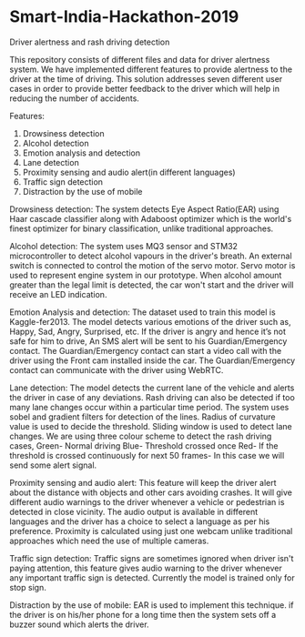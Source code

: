 # Smart-India-Hackathon-2019
Driver alertness and rash driving detection

This repository consists of different files and data for driver alertness system.
We have implemented different features to provide alertness to the driver at the time of driving.
This solution addresses seven different user cases in order to provide better feedback to the driver which will help in reducing the number of accidents.

Features:
1) Drowsiness detection
2) Alcohol detection
3) Emotion analysis and detection
4) Lane detection
5) Proximity sensing and audio alert(in different languages)
6) Traffic sign detection 
7) Distraction by the use of mobile

Drowsiness detection:
The system detects Eye Aspect Ratio(EAR) using Haar cascade classifier along with Adaboost optimizer which is the world's finest optimizer for binary classification, unlike traditional approaches.

Alcohol detection:
The system uses MQ3 sensor and STM32 microcontroller to detect alcohol vapours in the driver's breath. An external switch is connected to control the motion of the servo motor. Servo motor is used to represent engine system in our prototype. When alcohol amount greater than the legal limit is detected, the car won't start and the driver will receive an LED indication.
 
Emotion Analysis and detection:
The dataset used to train this model is Kaggle-fer2013. The model detects various emotions of the driver such as, Happy, Sad, Angry, Surprised, etc. If the driver is angry and hence it’s not safe for him to drive, An SMS alert will be sent to his Guardian/Emergency contact. The Guardian/Emergency contact can start a video call with the driver using the Front cam installed inside the car. The Guardian/Emergency contact can communicate with the driver using WebRTC.

Lane detection:
The model detects the current lane of the vehicle and alerts the driver in case of any deviations. Rash driving can also be detected if too many lane changes occur within a particular time period. 
The system uses sobel and gradient filters for detection of the lines. Radius of curvature value is used to decide the threshold. Sliding window is used to detect lane changes. We are using three colour scheme to detect the rash driving cases,
Green- Normal driving
Blue- Threshold crossed once
Red- If the threshold is crossed continuously for next 50 frames- In this case we will send some alert signal.

Proximity sensing and audio alert:
This feature will keep the driver alert about the distance with objects and other cars avoiding crashes. It will give different audio warnings to the driver whenever a vehicle or pedestrian is detected in close vicinity. The audio output is available in different languages and the driver has a choice to select a language as per his preference. Proximity is calculated using just one webcam unlike traditional approaches which need the use of multiple cameras.

Traffic sign detection:
Traffic signs are sometimes ignored when driver isn't paying attention, this feature gives audio warning to the driver whenever any important traffic sign is detected. Currently the model is trained only for stop sign.

Distraction by the use of mobile:
EAR is used to implement this technique. if the driver is on his/her phone for a long time then the system sets off a buzzer sound which alerts the driver.
